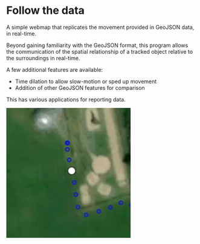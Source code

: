 # Follow the data
A simple webmap that replicates the movement provided in GeoJSON data, in real-time. 

Beyond gaining familiarity with the GeoJSON format, this program allows the communication of the spatial relationship of a tracked object relative to the surroundings in real-time.

A few additional features are available:
- Time dilation to allow slow-motion or sped up movement
- Addition of other GeoJSON features for comparison

This has various applications for reporting data.

![Point moving on satellite imagery](imgs/follow_data.gif)
